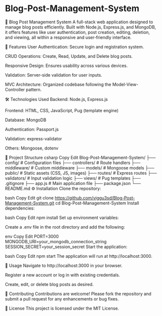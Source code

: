# Blog-Post-Management-System
📝 Blog Post Management System
A full-stack web application designed to manage blog posts efficiently. Built with Node.js, Express.js, and MongoDB, it offers features like user authentication, post creation, editing, deletion, and viewing, all within a responsive and user-friendly interface.

🚀 Features
User Authentication: Secure login and registration system.

CRUD Operations: Create, Read, Update, and Delete blog posts.

Responsive Design: Ensures usability across various devices.

Validation: Server-side validation for user inputs.

MVC Architecture: Organized codebase following the Model-View-Controller pattern.

🛠️ Technologies Used
Backend: Node.js, Express.js

Frontend: HTML, CSS, JavaScript, Pug (template engine)

Database: MongoDB

Authentication: Passport.js

Validation: express-validator

Others: Mongoose, dotenv

📁 Project Structure
csharp
Copy
Edit
Blog-Post-Management-System/
├── config/             # Configuration files
├── controllers/        # Route handlers
├── middleware/         # Custom middleware
├── models/             # Mongoose models
├── public/             # Static assets (CSS, JS, images)
├── routes/             # Express routes
├── validators/         # Input validation logic
├── views/              # Pug templates
├── .gitignore
├── app.js              # Main application file
├── package.json
└── README.md
⚙️ Installation
Clone the repository:

bash
Copy
Edit
git clone https://github.com/viggu3sd/Blog-Post-Management-System.git
cd Blog-Post-Management-System
Install dependencies:

bash
Copy
Edit
npm install
Set up environment variables:

Create a .env file in the root directory and add the following:

env
Copy
Edit
PORT=3000
MONGODB_URI=your_mongodb_connection_string
SESSION_SECRET=your_session_secret
Start the application:

bash
Copy
Edit
npm start
The application will run at http://localhost:3000.

🧪 Usage
Navigate to http://localhost:3000 in your browser.

Register a new account or log in with existing credentials.

Create, edit, or delete blog posts as desired.

🤝 Contributing
Contributions are welcome! Please fork the repository and submit a pull request for any enhancements or bug fixes.

📄 License
This project is licensed under the MIT License.
